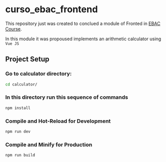 # curso_ebac_frontend

This repository just was created to conclued a module of Fronted in [EBAC Course](https://ebaconline.com.br/front-end-profession).


In this module it was propoused implements an arithmetic calculator using `Vue JS`


## Project Setup

### Go to calculator directory:  
```sh
cd calculator/
```
### In this directory run this sequence of commands

```sh
npm install
```

### Compile and Hot-Reload for Development

```sh
npm run dev
```

### Compile and Minify for Production

```sh
npm run build